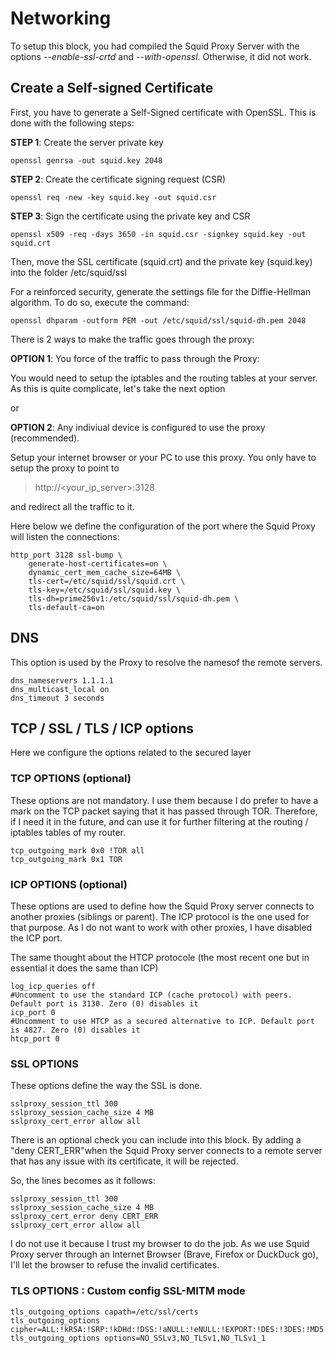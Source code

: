 # Networking

To setup this block, you had compiled the Squid Proxy Server with the options *--enable-ssl-crtd* and *--with-openssl*.
Otherwise, it did not work.

## Create a Self-signed Certificate

First, you have to generate a Self-Signed certificate with OpenSSL. This is done with the following steps:


__STEP 1__: Create the server private key
```
openssl genrsa -out squid.key 2048
```

__STEP 2__: Create the certificate signing request (CSR)
```
openssl req -new -key squid.key -out squid.csr
```

__STEP 3__: Sign the certificate using the private key and CSR
```
openssl x509 -req -days 3650 -in squid.csr -signkey squid.key -out squid.crt
```

Then, move the SSL certificate (squid.crt) and the private key (squid.key) into the folder /etc/squid/ssl

For a reinforced security, generate the settings file for the Diffie-Hellman algorithm.
To do so, execute the command:

``` 
openssl dhparam -outform PEM -out /etc/squid/ssl/squid-dh.pem 2048
```

There is 2 ways to make the traffic goes through the proxy:

__OPTION 1__: You force of the traffic to pass through the Proxy: 

You would need to setup the iptables and the routing tables at your server.
As this is quite complicate, let's take the next option

or

__OPTION 2__: Any indiviual device is configured to use the proxy (recommended).

Setup your internet browser or your PC to use this proxy. You only have to setup the proxy to point to 

>http://<your_ip_server>:3128

and redirect all the traffic to it.

Here below we define the configuration of the port where the Squid Proxy will listen the connections:

```
http_port 3128 ssl-bump \
    generate-host-certificates=on \
    dynamic_cert_mem_cache_size=64MB \
	tls-cert=/etc/squid/ssl/squid.crt \
	tls-key=/etc/squid/ssl/squid.key \
	tls-dh=prime256v1:/etc/squid/ssl/squid-dh.pem \
    tls-default-ca=on
```


## DNS

This option is used by the Proxy to resolve the namesof the remote servers.

```
dns_nameservers 1.1.1.1
dns_multicast_local on
dns_timeout 3 seconds
```

## TCP / SSL / TLS / ICP options

Here we configure the options related to the secured layer

### TCP OPTIONS (optional)

These options are not mandatory. I use them because I do prefer to have a mark on the TCP packet saying that it has passed through TOR.
Therefore, if I need it in the future, and can use it for further filtering at the routing / iptables tables of my router.

```
tcp_outgoing_mark 0x0 !TOR all
tcp_outgoing_mark 0x1 TOR
```

### ICP OPTIONS (optional)

These options are used to define how the Squid Proxy server connects to another proxies (siblings or parent).
The ICP protocol is the one used for that purpose. As I do not want to work with other proxies, I have disabled the ICP port.

The same thought about the HTCP protocole (the most recent one but in essential it does the same than ICP)

```
log_icp_queries off
#Uncomment to use the standard ICP (cache protocol) with peers. Default port is 3130. Zero (0) disables it
icp_port 0
#Uncomment to use HTCP as a secured alternative to ICP. Default port is 4827. Zero (0) disables it
htcp_port 0
```

### SSL OPTIONS

These options define the way the SSL is done. 

```
sslproxy_session_ttl 300
sslproxy_session_cache_size 4 MB
sslproxy_cert_error allow all
```

There is an optional check you can include into this block.
By adding a "deny CERT_ERR"when the Squid Proxy server connects to a remote server that has any issue with its certificate, it will be rejected.

So, the lines becomes as it follows:

```
sslproxy_session_ttl 300
sslproxy_session_cache_size 4 MB
sslproxy_cert_error deny CERT_ERR
sslproxy_cert_error allow all
```

I do not use it because I trust my browser to do the job.
As we use Squid Proxy server through an Internet Browser (Brave, Firefox or DuckDuck go), I'll let the browser to refuse the invalid certificates.

### TLS OPTIONS : Custom config SSL-MITM mode

```
tls_outgoing_options capath=/etc/ssl/certs
tls_outgoing_options cipher=ALL:!kRSA:!SRP:!kDHd:!DSS:!aNULL:!eNULL:!EXPORT:!DES:!3DES:!MD5:!PSK:!RC4:!ADH:!LOW@STRENGTH
tls_outgoing_options options=NO_SSLv3,NO_TLSv1,NO_TLSv1_1
```


